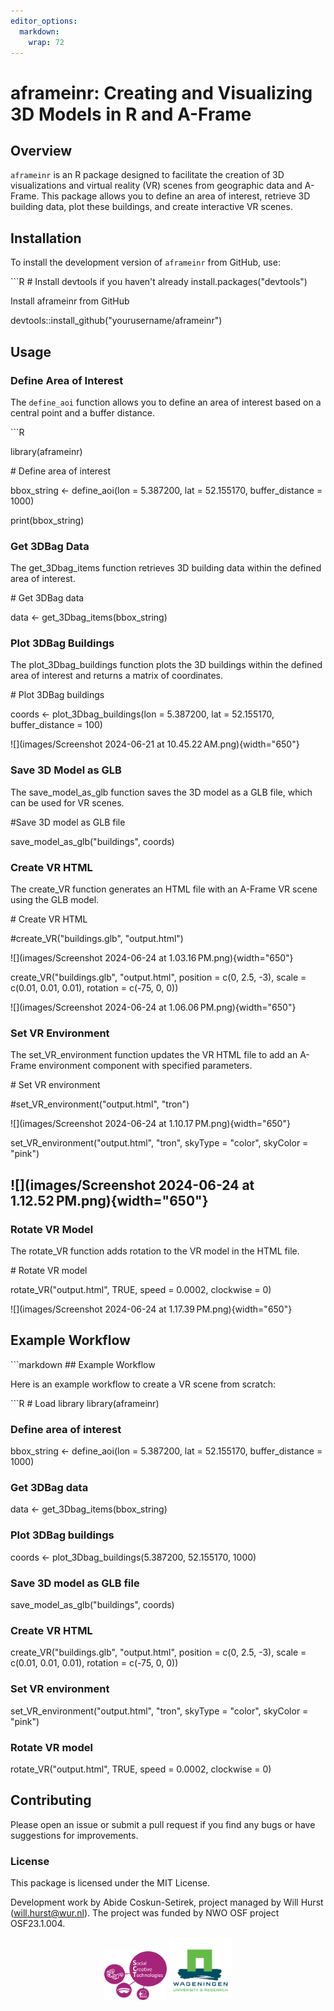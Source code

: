 ```yaml
---
editor_options: 
  markdown: 
    wrap: 72
---
```


# **aframeinr: Creating and Visualizing 3D Models in R and A-Frame**

## Overview

`aframeinr` is an R package designed to facilitate the creation of 3D
visualizations and virtual reality (VR) scenes from geographic data and
A-Frame. This package allows you to define an area of interest, retrieve
3D building data, plot these buildings, and create interactive VR
scenes.

## Installation

To install the development version of `aframeinr` from GitHub, use:

\`\`\`R \# Install devtools if you haven't already
install.packages("devtools")

Install aframeinr from GitHub

devtools::install_github("yourusername/aframeinr")

## Usage

### Define Area of Interest

The `define_aoi` function allows you to define an area of interest based
on a central point and a buffer distance.

\`\`\`R

library(aframeinr)

\# Define area of interest

bbox_string \<- define_aoi(lon = 5.387200, lat = 52.155170,
buffer_distance = 1000)

print(bbox_string)

### Get 3DBag Data 

The get_3Dbag_items function retrieves 3D building data within the
defined area of interest.

\# Get 3DBag data

data \<- get_3Dbag_items(bbox_string)

### Plot 3DBag Buildings 

The plot_3Dbag_buildings function plots the 3D buildings within the
defined area of interest and returns a matrix of coordinates.

\# Plot 3DBag buildings

coords \<- plot_3Dbag_buildings(lon = 5.387200, lat = 52.155170,
buffer_distance = 100)

![](images/Screenshot 2024-06-21 at 10.45.22 AM.png){width="650"}

### Save 3D Model as GLB 

The save_model_as_glb function saves the 3D model as a GLB file, which
can be used for VR scenes.

#Save 3D model as GLB file

save_model_as_glb("buildings", coords)

### Create VR HTML 

The create_VR function generates an HTML file with an A-Frame VR scene
using the GLB model.

\# Create VR HTML

#create_VR("buildings.glb", "output.html")

![](images/Screenshot 2024-06-24 at 1.03.16 PM.png){width="650"}

create_VR("buildings.glb", "output.html", position = c(0, 2.5, -3),
scale = c(0.01, 0.01, 0.01), rotation = c(-75, 0, 0))

![](images/Screenshot 2024-06-24 at 1.06.06 PM.png){width="650"}

### Set VR Environment 

The set_VR_environment function updates the VR HTML file to add an
A-Frame environment component with specified parameters.

\# Set VR environment

#set_VR_environment("output.html", "tron")

![](images/Screenshot 2024-06-24 at 1.10.17 PM.png){width="650"}

set_VR_environment("output.html", "tron", skyType = "color", skyColor =
"pink")

## ![](images/Screenshot 2024-06-24 at 1.12.52 PM.png){width="650"}

### Rotate VR Model 

The rotate_VR function adds rotation to the VR model in the HTML file.

\# Rotate VR model

rotate_VR("output.html", TRUE, speed = 0.0002, clockwise = 0)

![](images/Screenshot 2024-06-24 at 1.17.39 PM.png){width="650"}

## Example Workflow

\`\`\`markdown \## Example Workflow

Here is an example workflow to create a VR scene from scratch:

\`\`\`R \# Load library library(aframeinr)

### Define area of interest

bbox_string \<- define_aoi(lon = 5.387200, lat = 52.155170,
buffer_distance = 1000)

### Get 3DBag data

data \<- get_3Dbag_items(bbox_string)

### Plot 3DBag buildings

coords \<- plot_3Dbag_buildings(5.387200, 52.155170, 1000)

### Save 3D model as GLB file

save_model_as_glb("buildings", coords)

### Create VR HTML

create_VR("buildings.glb", "output.html", position = c(0, 2.5, -3),
scale = c(0.01, 0.01, 0.01), rotation = c(-75, 0, 0))

### Set VR environment

set_VR_environment("output.html", "tron", skyType = "color", skyColor =
"pink")

### Rotate VR model

rotate_VR("output.html", TRUE, speed = 0.0002, clockwise = 0)

## Contributing

Please open an issue or submit a pull request if you find any bugs or
have suggestions for improvements.

### License

This package is licensed under the MIT License.

Development work by Abide Coskun-Setirek, project managed by Will Hurst (will.hurst@wur.nl). The project was funded by NWO OSF project OSF23.1.004.

<p align="center">
  <a href="https://www.linkedin.com/company/sct-lab"><img src="https://github.com/SCT-lab/DigiFungi/blob/main/images/SCT-WUR.png" alt="SCT Lab" width="100"></a>
  <a href="https://www.wur.nl/en.htm"><img src="https://github.com/SCT-lab/DigiFungi/blob/main/images/Wur-logo.png" alt="WUR" width="100"></a>
</p>
